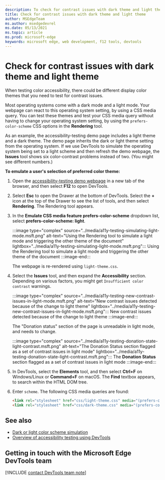 ```yaml
---
description: To check for contrast issues with dark theme and light theme (for dark mode and light mode), in the Rendering tool, use the \"Emulate CSS media feature prefers-color-scheme\" dropdown list.
title: Check for contrast issues with dark theme and light theme
author: MSEdgeTeam
ms.author: msedgedevrel
ms.date: 05/13/2021
ms.topic: article
ms.prod: microsoft-edge
keywords: microsoft edge, web development, f12 tools, devtools
---
```

# Check for contrast issues with dark theme and light theme

<!-- Rendering tool: Emulate CSS media feature prefers-color-scheme -->

When testing color accessibility, there could be different display color themes that you need to test for contrast issues.

Most operating systems come with a dark mode and a light mode.  Your webpage can react to this operating system setting, by using a CSS media query.  You can test these themes and test your CSS media query without having to change your operating system setting, by using the `prefers-color-scheme` CSS options in the **Rendering** tool.

As an example, the accessibility-testing demo page includes a light theme and a dark theme.  The demo page inherits the dark or light theme setting from the operating system.  If we use DevTools to simulate the operating system being set to a light scheme and then refresh the demo webpage, the **Issues** tool shows six color-contrast problems instead of two.  (You might see different numbers.)


**To emulate a user's selection of preferred color theme:**

1.  Open the [accessibility-testing demo webpage][DevToolsA11yErrorsDemopage] in a new tab of the browser, and then select **F12** to open DevTools.

1.  Select **Esc** to open the Drawer at the bottom of DevTools.  Select the **+** icon at the top of the Drawer to see the list of tools, and then select **Rendering**.  The Rendering tool appears.

1.  In the **Emulate CSS media feature prefers-color-scheme** dropdown list, select **prefers-color-scheme: light**.  

    :::image type="complex" source="../media/a11y-testing-simulating-light-mode.msft.png" alt-text="Using the Rendering tool to simulate a light mode and triggering the other theme of the document" lightbox="../media/a11y-testing-simulating-light-mode.msft.png":::
        Using the Rendering tool to simulate a light mode and triggering the other theme of the document
    :::image-end:::

    The webpage is re-rendered using `light-theme.css`.

1.  Select the **Issues** tool, and then expand the **Accessibility** section.  Depending on various factors, you might get `Insufficient color contrast` warnings.
    
    :::image type="complex" source="../media/a11y-testing-new-contrast-issues-in-light-mode.msft.png" alt-text="New contrast issues detected because of the change to light theme" lightbox="../media/a11y-testing-new-contrast-issues-in-light-mode.msft.png":::
        New contrast issues detected because of the change to light theme
    :::image-end:::
    
    The "Donation status" section of the page is unreadable in light mode, and needs to change. 
    
    :::image type="complex" source="../media/a11y-testing-donation-state-light-contrast.msft.png" alt-text="The Donation Status section flagged as a set of contrast issues in light mode" lightbox="../media/a11y-testing-donation-state-light-contrast.msft.png":::
        The **Donation Status** section flagged as a set of contrast issues in light mode
    :::image-end:::
    
1.  In DevTools, select the **Elements** tool, and then select **Ctrl+F** on Windows/Linux or **Command+F** on macOS.  The **Find** textbox appears, to search within the HTML DOM tree.
 
1.  Enter `scheme`.  The following CSS media queries are found:

    ```html
    <link rel="stylesheet" href="css/light-theme.css" media="(prefers-color-scheme: light), (prefers-color-scheme: no-preference)">
    <link rel="stylesheet" href="css/dark-theme.css" media="(prefers-color-scheme: dark)">
    ```


## See also

*  [Dark or light color scheme simulation][DevToolsColorSchemeSimulation]
*  [Overview of accessibility testing using DevTools](accessibility-testing-in-devtools.md)


## Getting in touch with the Microsoft Edge DevTools team  

[!INCLUDE [contact DevTools team note](../includes/contact-devtools-team-note.md)]  


<!-- links -->
[DevToolsColorSchemeSimulation]: ./preferred-color-scheme-simulation.md "Dark or light color scheme simulation | Microsoft Docs"
[DevToolsA11yErrorsDemopage]: https://microsoftedge.github.io/DevToolsSamples/a11y-testing/page-with-errors.html "Accessibility-testing demo webpage | GitHub"
